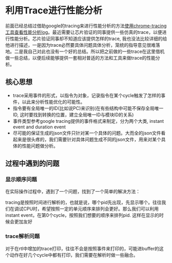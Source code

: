 # 利用Trace进行性能分析

前面已经总结过借助google的tracing来进行性能分析的方法[使用chrome-tracing工具查看性能分析log](../tools/chrome-tracing.md)。最近需要让芯片验证的同事提供一些仿真的trace，以便进行性能分析。芯片验证同事却不知道应该提供怎样的trace, 我也没法比较详细的给他进行描述，一是因为trace必然要具体问题具体分析，笼统的指导意见很难落地。二是我自己对此也没有一个好的总结。所以把之前做的一些trace在这里借机做一些总结，以便后续能够提供一套相对普适的方法和工具来做trace的性能分析。

## 核心思想

- trace采用事件的形式，以指令为对象，记录指令在某个cycle触发了怎样的事件，以此来分析性能优化的可能性。
- 指令要有全局唯一的ID(比如说PC)来识别(在有些结构中可能不保存全局唯一ID, 这时要找到转换的位置，建立全局唯一ID与模块ID的关系)
- 事件类型参考google tracing提供的事件格式来制定，分为两个大类, instant event and duration event
- 尽可能的保证生成的json文件只针对某一个具体的问题。大而全的json文件看起来是很头疼的，我们需要针对具体问题生成不同的json文件，用来对某个具体的性能问题做分析。

## 过程中遇到的问题

### 显示顺序问题

在实际操作过程中，遇到了一个问题，找到了一个简单的解决方法：

tracing是按照时间进行解析的，也就是说，哪个pid先出现，先显示哪个。往往我们在调试CPU时，希望按照一定的单元顺序来排列会更好。那么我们可以利用instant event，在第0个cycle，按照我们想要的顺序来排列pid.
这样在显示的时候会更加友好

### trace解析问题

对于在rtl中增加的trace打印，往往不会是按照事件来打印的，可能进buffer的这个动作在好几个cycle中都有打印，我们需要在解析时做一些融合。
